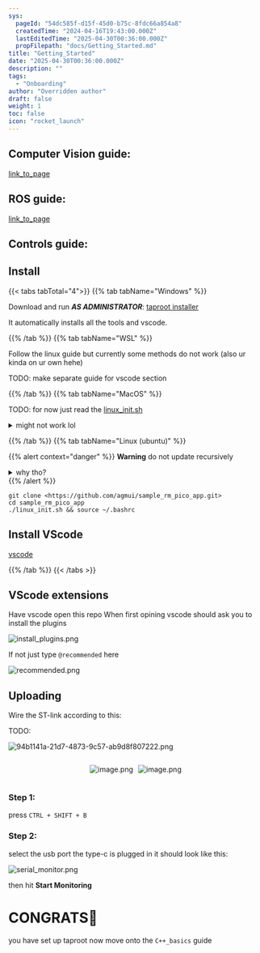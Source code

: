 ```yaml
---
sys:
  pageId: "54dc585f-d15f-45d0-b75c-8fdc66a854a8"
  createdTime: "2024-04-16T19:43:00.000Z"
  lastEditedTime: "2025-04-30T00:36:00.000Z"
  propFilepath: "docs/Getting_Started.md"
title: "Getting_Started"
date: "2025-04-30T00:36:00.000Z"
description: ""
tags:
  - "Onboarding"
author: "Overridden author"
draft: false
weight: 1
toc: false
icon: "rocket_launch"
---
```


## Computer Vision guide:

[link_to_page](86d45bc0-388b-4d26-8848-44f255f73d0e)

## ROS guide:

[link_to_page](3c76c1de-ec8f-46d6-8b0a-294005edc2d5)

## Controls guide:

## Install

{{< tabs tabTotal="4">}}
{{% tab tabName="Windows" %}}

Download and run _**AS ADMINISTRATOR**_: [taproot installer](https://github.com/Thornbots/TeachingFreshies/releases/tag/1.0)

It automatically installs all the tools and vscode.

{{% /tab %}}
{{% tab tabName="WSL" %}}

Follow the linux guide but currently some methods do not work (also ur kinda on ur own hehe)

TODO: make separate guide for vscode section

{{% /tab %}}
{{% tab tabName="MacOS" %}}

TODO: for now just read the [linux_init.sh](https://github.com/agmui/sample_rm_pico_app/blob/main/linux_init.sh)

<details>
<summary>might not work lol</summary>

`brew install libusb pkg-config`

Next install: [vscode](https://code.visualstudio.com/Download)

</details>

{{% /tab %}}
{{% tab tabName="Linux (ubuntu)" %}}

{{% alert context="danger" %}}
**Warning** do not update recursively
<details>
<summary>why tho?</summary>
There are some submodules that may go on for a while (like tinyusb) and I highly
recommend you don't need to get them.
If you want to see what submodules I update just look in `linux_init.sh`
</details>
{{% /alert %}}

```shell
git clone <https://github.com/agmui/sample_rm_pico_app.git>
cd sample_rm_pico_app
./linux_init.sh && source ~/.bashrc
```

## Install VScode

[vscode](https://code.visualstudio.com/Download)

{{% /tab %}}
{{< /tabs >}}

## VScode extensions

Have vscode open this repo
When first opining vscode should ask you to install the plugins

![install_plugins.png](https://prod-files-secure.s3.us-west-2.amazonaws.com/d518164a-d88e-44d1-a4ee-3adb3bd8bce0/89bd30f0-1825-4e77-867b-0a41ce370880/install_plugins.png?X-Amz-Algorithm=AWS4-HMAC-SHA256&X-Amz-Content-Sha256=UNSIGNED-PAYLOAD&X-Amz-Credential=ASIAZI2LB466XMUUEBIO%2F20250726%2Fus-west-2%2Fs3%2Faws4_request&X-Amz-Date=20250726T220818Z&X-Amz-Expires=3600&X-Amz-Security-Token=IQoJb3JpZ2luX2VjED0aCXVzLXdlc3QtMiJHMEUCIDYq5Q8mFPnTXHuo%2B7XaqnuEd1i0Ar3crF0kCEfqWZpzAiEAob%2FP40ykGhf7SgCyPVegxSJn9lb%2BKR%2FKAD00YsbbRBwq%2FwMIZhAAGgw2Mzc0MjMxODM4MDUiDHWw8k26G4wiAapx8CrcA0BqbcbxPvJM6IIVZFKDzpKo%2FL4HbA72r6rHWIxoZxHjggC08xtnfuOfi2vApV4f5Aqz0jVSP9AFA3XguuF57yhCO368MPi5is5EgCaAt2N1cle4%2BXtzdLNiT68%2F%2Frb2McfGCzccPbAbyTQajb0p0oWrak7X1inaVEG4lrovIP3EN7vrJ55GS7OuxrUVtLmqGWs4gIbs%2FYI3uXtq25vI15XAVydPYk%2BPxbyUTBJZmZ2i3ZpzmVICuRfgrwf0T%2Fg41a%2BppChqjxc2xgoiXwMDuAjMtDLVeM4FvVcDaX%2FSfQivnFfxTNf0OPN8BEz2mhjluet0ohLAAoIFcDdwI0whsMdPjbUOpcPLkA1QOOc6dMkUP0l79jxPlq955VaCHRqdMgUzatlcL2cmZOBd2WNZOyRZwYcUAby8wTB%2BkeOnDmFKJWhAD26Uw0aWoGPlbjpVD0se1O81Kj%2FlKsxDr6HGJphX55FKmKoH2o1zXyFXY4HIqxkeixtihEIGCHqUS0ioVpyyJ2zIwp1IgYNRWDjPgdieqA6snDi2Ms2pGpMzpoyNetYE%2FLfjqhCO1XGysr8zbRUvvmAamZOP13akbdcb7obdfW9ngWyBgIpfdQqLSI8pjHrwbUEW1c9o8tWRMOj%2FlMQGOqUBJ6YAv2tdUvKm7Jj6S4JM%2BaDh40%2BpDROCQaTH7nVBN9pXqOpGfZ%2Fjx9WLitY4vmjIgDBDf%2FOxCqZoWKILq9yB0rv32RrUCleXSdKZIcLIhGuh93BwI7py%2BQMG2hrXjPWgVbuRQ3QEcJgycGqtgTvAJ5T2u8qQNGn2pM5SV1ZNAftIpa5wCxVu6HGKtiYbtMNd0Os2blRHJCGYM8T5rSQ%2BlPn%2Ff33A&X-Amz-Signature=efd34d15df29331c2e6b740f24f5a8c23fc7612906d2023fe6ecddd2828d5452&X-Amz-SignedHeaders=host&x-amz-checksum-mode=ENABLED&x-id=GetObject)

If not just type `@recommended` here  

![recommended.png](https://prod-files-secure.s3.us-west-2.amazonaws.com/d518164a-d88e-44d1-a4ee-3adb3bd8bce0/61e661e9-5d85-4dfc-be0d-8d2097a5e793/recommended.png?X-Amz-Algorithm=AWS4-HMAC-SHA256&X-Amz-Content-Sha256=UNSIGNED-PAYLOAD&X-Amz-Credential=ASIAZI2LB466XMUUEBIO%2F20250726%2Fus-west-2%2Fs3%2Faws4_request&X-Amz-Date=20250726T220818Z&X-Amz-Expires=3600&X-Amz-Security-Token=IQoJb3JpZ2luX2VjED0aCXVzLXdlc3QtMiJHMEUCIDYq5Q8mFPnTXHuo%2B7XaqnuEd1i0Ar3crF0kCEfqWZpzAiEAob%2FP40ykGhf7SgCyPVegxSJn9lb%2BKR%2FKAD00YsbbRBwq%2FwMIZhAAGgw2Mzc0MjMxODM4MDUiDHWw8k26G4wiAapx8CrcA0BqbcbxPvJM6IIVZFKDzpKo%2FL4HbA72r6rHWIxoZxHjggC08xtnfuOfi2vApV4f5Aqz0jVSP9AFA3XguuF57yhCO368MPi5is5EgCaAt2N1cle4%2BXtzdLNiT68%2F%2Frb2McfGCzccPbAbyTQajb0p0oWrak7X1inaVEG4lrovIP3EN7vrJ55GS7OuxrUVtLmqGWs4gIbs%2FYI3uXtq25vI15XAVydPYk%2BPxbyUTBJZmZ2i3ZpzmVICuRfgrwf0T%2Fg41a%2BppChqjxc2xgoiXwMDuAjMtDLVeM4FvVcDaX%2FSfQivnFfxTNf0OPN8BEz2mhjluet0ohLAAoIFcDdwI0whsMdPjbUOpcPLkA1QOOc6dMkUP0l79jxPlq955VaCHRqdMgUzatlcL2cmZOBd2WNZOyRZwYcUAby8wTB%2BkeOnDmFKJWhAD26Uw0aWoGPlbjpVD0se1O81Kj%2FlKsxDr6HGJphX55FKmKoH2o1zXyFXY4HIqxkeixtihEIGCHqUS0ioVpyyJ2zIwp1IgYNRWDjPgdieqA6snDi2Ms2pGpMzpoyNetYE%2FLfjqhCO1XGysr8zbRUvvmAamZOP13akbdcb7obdfW9ngWyBgIpfdQqLSI8pjHrwbUEW1c9o8tWRMOj%2FlMQGOqUBJ6YAv2tdUvKm7Jj6S4JM%2BaDh40%2BpDROCQaTH7nVBN9pXqOpGfZ%2Fjx9WLitY4vmjIgDBDf%2FOxCqZoWKILq9yB0rv32RrUCleXSdKZIcLIhGuh93BwI7py%2BQMG2hrXjPWgVbuRQ3QEcJgycGqtgTvAJ5T2u8qQNGn2pM5SV1ZNAftIpa5wCxVu6HGKtiYbtMNd0Os2blRHJCGYM8T5rSQ%2BlPn%2Ff33A&X-Amz-Signature=59f8569e70156dc8c0a01d614bba975e47ddda0865dab39779e509d8eff44e24&X-Amz-SignedHeaders=host&x-amz-checksum-mode=ENABLED&x-id=GetObject)

## Uploading

Wire the ST-link according to this:

TODO:

![94b1141a-21d7-4873-9c57-ab9d8f807222.png](https://prod-files-secure.s3.us-west-2.amazonaws.com/d518164a-d88e-44d1-a4ee-3adb3bd8bce0/e5fad17d-ab82-4300-9f4c-505ab4b1202c/94b1141a-21d7-4873-9c57-ab9d8f807222.png?X-Amz-Algorithm=AWS4-HMAC-SHA256&X-Amz-Content-Sha256=UNSIGNED-PAYLOAD&X-Amz-Credential=ASIAZI2LB466XMUUEBIO%2F20250726%2Fus-west-2%2Fs3%2Faws4_request&X-Amz-Date=20250726T220818Z&X-Amz-Expires=3600&X-Amz-Security-Token=IQoJb3JpZ2luX2VjED0aCXVzLXdlc3QtMiJHMEUCIDYq5Q8mFPnTXHuo%2B7XaqnuEd1i0Ar3crF0kCEfqWZpzAiEAob%2FP40ykGhf7SgCyPVegxSJn9lb%2BKR%2FKAD00YsbbRBwq%2FwMIZhAAGgw2Mzc0MjMxODM4MDUiDHWw8k26G4wiAapx8CrcA0BqbcbxPvJM6IIVZFKDzpKo%2FL4HbA72r6rHWIxoZxHjggC08xtnfuOfi2vApV4f5Aqz0jVSP9AFA3XguuF57yhCO368MPi5is5EgCaAt2N1cle4%2BXtzdLNiT68%2F%2Frb2McfGCzccPbAbyTQajb0p0oWrak7X1inaVEG4lrovIP3EN7vrJ55GS7OuxrUVtLmqGWs4gIbs%2FYI3uXtq25vI15XAVydPYk%2BPxbyUTBJZmZ2i3ZpzmVICuRfgrwf0T%2Fg41a%2BppChqjxc2xgoiXwMDuAjMtDLVeM4FvVcDaX%2FSfQivnFfxTNf0OPN8BEz2mhjluet0ohLAAoIFcDdwI0whsMdPjbUOpcPLkA1QOOc6dMkUP0l79jxPlq955VaCHRqdMgUzatlcL2cmZOBd2WNZOyRZwYcUAby8wTB%2BkeOnDmFKJWhAD26Uw0aWoGPlbjpVD0se1O81Kj%2FlKsxDr6HGJphX55FKmKoH2o1zXyFXY4HIqxkeixtihEIGCHqUS0ioVpyyJ2zIwp1IgYNRWDjPgdieqA6snDi2Ms2pGpMzpoyNetYE%2FLfjqhCO1XGysr8zbRUvvmAamZOP13akbdcb7obdfW9ngWyBgIpfdQqLSI8pjHrwbUEW1c9o8tWRMOj%2FlMQGOqUBJ6YAv2tdUvKm7Jj6S4JM%2BaDh40%2BpDROCQaTH7nVBN9pXqOpGfZ%2Fjx9WLitY4vmjIgDBDf%2FOxCqZoWKILq9yB0rv32RrUCleXSdKZIcLIhGuh93BwI7py%2BQMG2hrXjPWgVbuRQ3QEcJgycGqtgTvAJ5T2u8qQNGn2pM5SV1ZNAftIpa5wCxVu6HGKtiYbtMNd0Os2blRHJCGYM8T5rSQ%2BlPn%2Ff33A&X-Amz-Signature=3b87b19da8e236bb64ec67ae1f9ad16030127282b23a37980fb1c3c458fa23db&X-Amz-SignedHeaders=host&x-amz-checksum-mode=ENABLED&x-id=GetObject)

<div style="display: flex;flex-direction: row; column-gap:10px; max-width: 630px;justify-content: center;">
<div>

![image.png](https://prod-files-secure.s3.us-west-2.amazonaws.com/d518164a-d88e-44d1-a4ee-3adb3bd8bce0/210ecb78-1116-4d7b-b9b7-2292f66fa2c2/image.png?X-Amz-Algorithm=AWS4-HMAC-SHA256&X-Amz-Content-Sha256=UNSIGNED-PAYLOAD&X-Amz-Credential=ASIAZI2LB46674HDP4KR%2F20250726%2Fus-west-2%2Fs3%2Faws4_request&X-Amz-Date=20250726T220822Z&X-Amz-Expires=3600&X-Amz-Security-Token=IQoJb3JpZ2luX2VjED0aCXVzLXdlc3QtMiJHMEUCIQDU9vooZS8CQZAPS35sRQ%2B68G5EywxCc%2BUVExmO7%2F9%2BpAIgQhiz2RHJAO436YaBe5Xbt9DF2elFj5J52GHVKeL5qy8q%2FwMIZhAAGgw2Mzc0MjMxODM4MDUiDLQcl79yKtNUF241mCrcA4ZG5hIwB4AV9mWF12vAFrXTeICytCN4Bw%2FEWz4H5IbqvqfpY3XtgLAS2IlKHslRgCJDx0h1PBDrFmqDV2DZNSaH1BLzkWIIFrTCB52WH3gWeXXGRdthbqL0iVpOe%2Flgto3s5c8iVnjj%2FZe3i965VetHlVyMoyL7C2e%2B06cJ5Pt6bQqKg8Zp0p6iz4Ci2H8YLjtbXsIYOnfOJG7JvCeETxZabs1VO6YuzlbnuAkJrV0c9gEzxiMoVHwoU0xU%2BBiOedH6DmJrfGW8UOBcA2o0RVm12y28EL6kOHGqcXqmZEDn7wkluRIflRQVUIM%2BYFaydEKTSH%2BRSx%2FzEUQnKSLaiaiAUf5PgbFRRHyyUzuT76Fy%2BTT47CwwfPl8iNbbsUGQa955aUbzBM4X%2B01rTZtjE5%2BzOa2%2Fn6O3GLECvtbaPAuWiSGD0btvJ8mVkTDS7Fv6cU8VUUfLhJ9R%2BOYQDRVyTN37jQRRkBu7NP5mtg2Nn5UmvARd2rRI%2BdwYj76AcWCeL6xo6EdWmzCwAlLLPaWYtqCqz9YQLHNSWAyAjptR96X8OaZVqE3wvDJFMZvmH%2F4%2Bl61JE6ufhLT58poVbUUbpARx9%2BDAaQPDNH9RJCosUw7FxAoCNGy2cKVFoiDnMPf%2BlMQGOqUBupwMYVjdqNOr1j6I%2FePXwAmlzvD472%2BOmdxQMZSdvU%2FB%2FKt7ilmtdgDbMnJjgIJwEUJ33AbC%2BV2T5lc6bDCxSxotVT3OI9r5hho5dkk4ocoaRrg2PJtdlyOLqbHzdsNLtWxH4jc0syud3juOGhIn61UTPCjJ3oJ7FFFn3e6IaoMEF5JnbDQB65Z2zbVrTZsoxAzYexSTU0WOP6NwjhCWKKuzsXcp&X-Amz-Signature=a79ea34f286bd647e29066c411d7ea5406ed7d8772670e9d27942924165efa63&X-Amz-SignedHeaders=host&x-amz-checksum-mode=ENABLED&x-id=GetObject)

</div>
<div>

![image.png](https://prod-files-secure.s3.us-west-2.amazonaws.com/d518164a-d88e-44d1-a4ee-3adb3bd8bce0/33a0fd0f-8ca6-4a86-8e09-26e95ded1fff/image.png?X-Amz-Algorithm=AWS4-HMAC-SHA256&X-Amz-Content-Sha256=UNSIGNED-PAYLOAD&X-Amz-Credential=ASIAZI2LB4664Q65GA3T%2F20250726%2Fus-west-2%2Fs3%2Faws4_request&X-Amz-Date=20250726T220822Z&X-Amz-Expires=3600&X-Amz-Security-Token=IQoJb3JpZ2luX2VjED0aCXVzLXdlc3QtMiJGMEQCIDB7wGeFrpGs6t3WD8Up79LVCWTBv%2FoUJqZSPfUuucRXAiAxQo7BxrvuuX%2FbIvyfFg9iHvNuGSb%2FbR1J%2BtVYRf3n4Sr%2FAwhmEAAaDDYzNzQyMzE4MzgwNSIMqfrB0UIhyPDS2oFpKtwDGi3cGxdOQdtzg9jJFbQcqwdnSTjxnQi4MNx0zmAKuGWZM1KyEFdxG%2B61g15mRiTNx1jUeaxAYNVh6xy4%2F16%2FsxIHAdKNxtNn5BCi2%2Bu9dC1mVNTDtqt6m1kE2gw40qjyNwIRyKrDvQK0YkeXIOBO98TqQoEF1JkoBHo%2FGj6MYOfuWPTtAxXfmYX%2BiZoqIr6RG0RrEbAKKc5NlmHqLEM%2BOUxpZwbj1F%2F0C4rpYC0WaekV56T8Ra%2F6AZQlieNnVdFrdk3Lvn2dsD7NUur76UuzQ7nGeGE1LJv4ltHeOOdWuF8hGv8%2BupJ5ILT7VxksAXtMA3YZLFkESUhs2xOv7B6pCQ%2FW6cpnjlSyvNoMzJqk1jN6FSsJqMMIKs6IvMv%2BVmw7AQYTa0lr3JvGwbAbt34gKuImujbTHlBBZeWxN7uVitqKa%2BWGn2K13J%2Fz83pC7M20PYe261qapVrC85Vv42YwRdLK6HqDcfWSAENR6rrJsqoI55uUiXd1RiKLIPelZdWOjerC0r%2BslrQ0ppuKj5%2F35QBZRRM35QCf0EQx1V4Pcp%2BF9vMO%2Fp7k5UJ%2BbYgRmLmSbpIhJmwkgTXX4hB4ph4fj7NHORupm2Hj25yTjbiMBk3uA2ZtzHEi6uVsJ6Ywm%2F%2BUxAY6pgFix1TgPNIkIY0dHBkqnG%2F11mz6mkQ4wS4MFxR%2FNhyACT8SPTEWuPQGfhid8XQwNDihSvIPusRzofN%2FQ2Wyp4n8aJIApfZpdmTuSsSvF1hifWQDu9pR7euUyerz10SkIcNBN1xEacFYf%2FoPHrFVdm1aSbZ21Ft%2BJ9AcN7GgBiEN5RcUaETlM2asi4eN1gWZlfjMAva82CDl3rMEIPHGcCma5vXuW0yG&X-Amz-Signature=5dd95db51ffcd08ed6e68943c2db37517cf73add8a4698ad27dc4743e7bd6721&X-Amz-SignedHeaders=host&x-amz-checksum-mode=ENABLED&x-id=GetObject)

</div>
</div>

### Step 1:

press `CTRL + SHIFT + B`

### Step 2:

select the usb port the type-c is plugged in it should look like this:

![serial_monitor.png](https://prod-files-secure.s3.us-west-2.amazonaws.com/d518164a-d88e-44d1-a4ee-3adb3bd8bce0/f03f4774-05d4-4393-b6a0-d5efb6d315ab/serial_monitor.png?X-Amz-Algorithm=AWS4-HMAC-SHA256&X-Amz-Content-Sha256=UNSIGNED-PAYLOAD&X-Amz-Credential=ASIAZI2LB466XMUUEBIO%2F20250726%2Fus-west-2%2Fs3%2Faws4_request&X-Amz-Date=20250726T220818Z&X-Amz-Expires=3600&X-Amz-Security-Token=IQoJb3JpZ2luX2VjED0aCXVzLXdlc3QtMiJHMEUCIDYq5Q8mFPnTXHuo%2B7XaqnuEd1i0Ar3crF0kCEfqWZpzAiEAob%2FP40ykGhf7SgCyPVegxSJn9lb%2BKR%2FKAD00YsbbRBwq%2FwMIZhAAGgw2Mzc0MjMxODM4MDUiDHWw8k26G4wiAapx8CrcA0BqbcbxPvJM6IIVZFKDzpKo%2FL4HbA72r6rHWIxoZxHjggC08xtnfuOfi2vApV4f5Aqz0jVSP9AFA3XguuF57yhCO368MPi5is5EgCaAt2N1cle4%2BXtzdLNiT68%2F%2Frb2McfGCzccPbAbyTQajb0p0oWrak7X1inaVEG4lrovIP3EN7vrJ55GS7OuxrUVtLmqGWs4gIbs%2FYI3uXtq25vI15XAVydPYk%2BPxbyUTBJZmZ2i3ZpzmVICuRfgrwf0T%2Fg41a%2BppChqjxc2xgoiXwMDuAjMtDLVeM4FvVcDaX%2FSfQivnFfxTNf0OPN8BEz2mhjluet0ohLAAoIFcDdwI0whsMdPjbUOpcPLkA1QOOc6dMkUP0l79jxPlq955VaCHRqdMgUzatlcL2cmZOBd2WNZOyRZwYcUAby8wTB%2BkeOnDmFKJWhAD26Uw0aWoGPlbjpVD0se1O81Kj%2FlKsxDr6HGJphX55FKmKoH2o1zXyFXY4HIqxkeixtihEIGCHqUS0ioVpyyJ2zIwp1IgYNRWDjPgdieqA6snDi2Ms2pGpMzpoyNetYE%2FLfjqhCO1XGysr8zbRUvvmAamZOP13akbdcb7obdfW9ngWyBgIpfdQqLSI8pjHrwbUEW1c9o8tWRMOj%2FlMQGOqUBJ6YAv2tdUvKm7Jj6S4JM%2BaDh40%2BpDROCQaTH7nVBN9pXqOpGfZ%2Fjx9WLitY4vmjIgDBDf%2FOxCqZoWKILq9yB0rv32RrUCleXSdKZIcLIhGuh93BwI7py%2BQMG2hrXjPWgVbuRQ3QEcJgycGqtgTvAJ5T2u8qQNGn2pM5SV1ZNAftIpa5wCxVu6HGKtiYbtMNd0Os2blRHJCGYM8T5rSQ%2BlPn%2Ff33A&X-Amz-Signature=82b7da45ac23f30c244b687cf661943baa241650b7a58530a419cbaca560cb10&X-Amz-SignedHeaders=host&x-amz-checksum-mode=ENABLED&x-id=GetObject)

then hit **Start Monitoring**

# CONGRATS🎉

you have set up taproot now move onto the `C++_basics` guide
